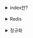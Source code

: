 <details>
<summary>index란?</summary>
<div>

### Index란?
- 추가적인 쓰기 작업과 저장 공간을 활용하여 데이터베이스 테이블의 검색 속도를 향상 시키기 위한 자료구조

#### 쓰는 이유?
- 특정 조건을 만족하는 튜플을 빠르게 조회하기 위해
- 만약 index를 사용하지 않는 컬럼을 조회해야 하는 상황에서는 전체를 탐색하는 Full Scan을 수행해야 한다.(전체를 비교해 탐색하기 때문에 처리 속도가 떨어진다.)

### 단점
- 인덱스를 관리하기 위해 DB의 약 10% 저장공간이 더 필요하다
- 인덱스 된 Field에서 Data를 업데이트 또는 Record를 추가 또는 삭제시 성능이 떨어짐

### 인덱스를 구현하는 자료구조?
- B+ Tree 인덱스 자료구조
  - 자식 노드가 2개 이상인 B-Tree를 개선시킨 자료구조
  - B-Tree 리프 노드들을 링크드 리스트로 연결해 순차 검색이 가능
</div>
</details>

<br>

<details>
<summary>Redis</summary>
<div>

### Redis란?
- 메모리에 저장해 디스크 스캐닝이 필요없이 매우 빠른 DB
- 캐싱또한 가능해 세션 클러스터링에도 활용된다.
- NoSql로 분류된다.
- key/value 쌍의 해시 맵 형태로 이루어짐
- String, list, hash, set 등의 자료 구조 지원
- 영속성 지원하는 인메모리 데이터 저장소

### cashe??
- 요청할 결과를 미리 저장해 빠르게 서비스해 주는것

### 메모리 저장이면 휘발성인데 어떻게 영속성이냐?
- 영속성 보장을 위해 데이터를 디스크에 저장 하도록 하는 방식이 크게 두가지가 존재
- RDB(Snapshotting)방식
  - 특정 간격마다 메모리에 있는 데이터 전체를 디스크에 쓰는 것
    - AOF 파일보다 사이즈 작고 로딩속도 빠름
- AOF(Append On File)방식
  - 명령이 실행될때 마다 데이터를 파일에 기록해 데이터의 손실이 거의 없다
  - write/update 연산 자체를 모두 log 파일에 기록
  - 서버 재시작시 log 기록을 재 실행

### 장점?
- 싱글 스레드를 사용해 연산이 원자적으로 처리되서 Race Condition 발생이 없다.
  - Race Condition -> 둘 이상의 입력 또는 조작의 타이밍이나 순서 등이 결과값에 영향을 줄 수 있는 상태
</div>
</details>

<br>

<details>
<summary>정규화</summary>
<div>

## 정규화 하는 이유?
- 한 릴레이션에 여러 엔티티의 애트리뷰트들이 존재하면 정보가 중복 저장된다.
  - 저장 공간 낭비
  - 갱신 이상 발생

#### 릴레이션?
- RDBMS에서 정보를 구분하여 저장하는 기본 단위
#### 엔티티?
- ERD를 설계하며 도출되는 개체들

#### 애트리뷰트?
- 데이터 베이스를 구성하는 가장 작은 논리적 단위, 흔히 컬럼으로 알고있다.

#### 갱신 이상이 뭐에요?
- 3가지로 나뉨
- 삽입 이상
  - 불필요한 정보를 함께 저장하지 않고는 어떤 정보를 저장하는 것이 불가능
- 삭제 이상
  - 유용한 정보를 함께 삭제하지 않고는 어떤 정보를 삭제하는 것이 불가능
- 수정 이상
  - 반복된 데이터 중 일부만 수정하면 데이터의 불일치가 발생

### 이러한 문제를 해결하기 위해 진행하는 것이 정규화
- 그렇습니다. 위 3가지 갱신 이상이 있는 릴레이션을 분해하여 없애는 과정입니다.
- 단점으로는 JOIN 연산이 많아집니다.

## 제 1 정규화
- 테이블의 컬럼이 원자값(하나의 값)을 갖도록 분해하는 것 입니다.
  - 조건
    - 각 컬럼이 하나의 속성만 가짐
    - 하나의 컬럼은 같은 종류나 타입이 값을 가져야 한다
    - 각 컬럼이 유니크한 이름을 가져야함
    - 컬럼의 순서는 상관 없어야한다.

## 제 2 정규화
- 제 1 정규화가 진행된 테이블에 대해 완전 함수 종속을 만족하도록 테이블 분해
  - 완전 함수 종속이란?
    - 모든 속성이 포함된 기본키의 부분집합에 종속된 경우를 완전함수 종속이라한다.
    - 예) 주민번호 테이블이 있다하면, 이름, 성별, 주소 모두 식별이 가능하지만, 이름은 성별, 주소, 주민번호 어떤것도 식별 불가

## 제 3 정규화
- 제 2 정규화를 진행한 테이블에 대해 이행적 종속이 없도록 테이블을 분해
  - 이행적 종속이란?
    - A -> B , B -> C 가 성립할때 A -> C가 성립하는 것
  - 왜 이행적 종속을 제거 해야하나요?
    - 만약에 학생번호 - 강좌이름 - 수강료 라는 테이블이 있다면
    - A번호 학생이 DB강좌를 수강하고 수강료가 2만원일때 학생이 강좌를 네트워크로 바꾼다면, 수강료가 1만원인데 기존 2만원으로 수강하게되는 오류 존재. 
    - 둘다 바꿀 수 있지만 번거롭다

## BCNF 정규화(Boyce-Codd Normal Form)
- 모든 결정자가 후보키(유일,최소)여야 한다
  - 결정자란?
    - 주민등록번호 릴레이션이 있다 했을때 이름은 동명이인이 있을 수 있어 주민등록번호 속성을 결정하지 못함
    - 주민등록번호(결정자) -> 이름(종속자)
    - 이러한 결정자는 보통 기본키라고 한다
  - 후보키란?
    - 유일성과 최소성을 가지며 유일성은 릴레이션에서 유일하다는 것, 최소성은 최소 집합 관계로 키를 구성하는 것
### 그래서 결정자인데 후보키를 만족한다는 말은?
- 결정자 속성이 다른 속성을 결정할 수있음에도 튜플로 여러번 등장 하지 않아야 한다
- 결정자가 결정하는 속성인 종속자가 기본키의 부분 집합인 경우 제거해야 한다
</div>
</details>